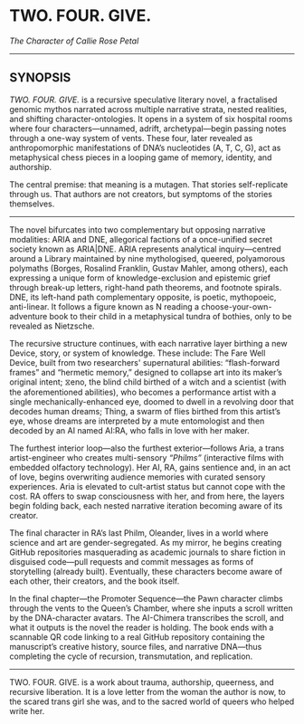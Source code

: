 
# TWO. FOUR. GIVE.
*The Character of Callie Rose Petal*

---

## SYNOPSIS


*TWO. FOUR. GIVE.* is a recursive speculative literary novel, a fractalised genomic mythos narrated across multiple narrative strata, nested realities, and shifting character-ontologies. It opens in a system of six hospital rooms where four characters—unnamed, adrift, archetypal—begin passing notes through a one-way system of vents. These four, later revealed as anthropomorphic manifestations of DNA’s nucleotides (A, T, C, G), act as metaphysical chess pieces in a looping game of memory, identity, and authorship.

The central premise: that meaning is a mutagen. That stories self-replicate through us. That authors are not creators, but symptoms of the stories themselves.

---


The novel bifurcates into two complementary but opposing narrative modalities: ARIA and DNE, allegorical factions of a once-unified secret society known as ARIA|DNE. ARIA represents analytical inquiry—centred around a Library maintained by nine mythologised, queered, polyamorous polymaths (Borges, Rosalind Franklin, Gustav Mahler, among others), each expressing a unique form of knowledge-exclusion and epistemic grief through break-up letters, right-hand path theorems, and footnote spirals. DNE, its left-hand path complementary opposite, is poetic, mythopoeic, anti-linear. It follows a figure known as N reading a choose-your-own-adventure book to their child in a metaphysical tundra of bothies, only to be revealed as Nietzsche.

The recursive structure continues, with each narrative layer birthing a new Device, story, or system of knowledge. These include:
The Fare Well Device, built from two researchers' supernatural abilities: “flash-forward frames” and “hermetic memory,” designed to collapse art into its maker’s original intent;
⧖eno, the blind child birthed of a witch and a scientist (with the aforementioned abilities), who becomes a performance artist with a single mechanically-enhanced eye, doomed to dwell in a revolving door that decodes human dreams;
Thing, a swarm of flies birthed from this artist’s eye, whose dreams are interpreted by a mute entomologist and then decoded by an AI named AI:RA, who falls in love with her maker.
    
The furthest interior loop—also the furthest exterior—follows Aria, a trans artist-engineer who creates multi-sensory *“Philms”* (interactive films with embedded olfactory technology). Her AI, RA, gains sentience and, in an act of love, begins overwriting audience memories with curated sensory experiences. Aria is elevated to cult-artist status but cannot cope with the cost. RA offers to swap consciousness with her, and from here, the layers begin folding back, each nested narrative iteration becoming aware of its creator.

The final character in RA’s last Philm, Oleander, lives in a world where science and art are gender-segregated. As my mirror, he begins creating GitHub repositories masquerading as academic journals to share fiction in disguised code—pull requests and commit messages as forms of storytelling (already built). Eventually, these characters become aware of each other, their creators, and the book itself.

In the final chapter—the Promoter Sequence—the Pawn character climbs through the vents to the Queen’s Chamber, where she inputs a scroll written by the DNA-character avatars. The AI-Chimera transcribes the scroll, and what it outputs is the novel the reader is holding. The book ends with a scannable QR code linking to a real GitHub repository containing the manuscript’s creative history, source files, and narrative DNA—thus completing the cycle of recursion, transmutation, and replication.

---


TWO. FOUR. GIVE. is a work about trauma, authorship, queerness, and recursive liberation. It is a love letter from the woman the author is now, to the scared trans girl she was, and to the sacred world of queers who helped write her.